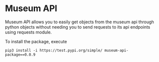 # Museum API 

Museum API allows you to easily get objects from the museum api through python objects
without needing you to send requests to its api endpoints using requests module.

To install the package, execute 
```commandline
pip3 install -i https://test.pypi.org/simple/ museum-api-package==0.0.9
```







